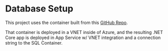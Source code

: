 # Database Setup

This project uses the container built from this [GitHub Repo](https://github.com/cwiederspan/easy-sql-containers/tree/master/data-setup).

That container is deployed in a VNET inside of Azure, and the resulting .NET Core app is deployed in App Service w/ VNET integration and 
a connection string to the SQL Container.
